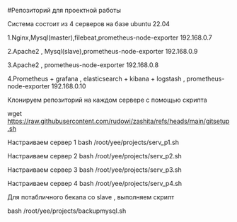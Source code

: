 #Репозиторий для проектной работы

Система состоит из 4 серверов на базе ubuntu 22.04

1.Nginx,Mysql(master),filebeat,prometheus-node-exporter 192.168.0.7

2.Apache2 , Mysql(slave),prometheus-node-exporter 192.168.0.9

3.Apache2 , prometheus-node-exporter 192.168.0.8

4.Prometheus + grafana , elasticsearch + kibana + logstash , prometheus-node-exporter 192.168.0.10

Клонируем репозиторий на каждом сервере с помощью скрипта 

wget https://raw.githubusercontent.com/rudowi/zashita/refs/heads/main/gitsetup.sh

Настраиваем сервер 1 
bash /root/yee/projects/serv_p1.sh

Настраиваем сервер 2 
bash /root/yee/projects/serv_p2.sh

Настраиваем сервер 3
bash /root/yee/projects/serv_p3.sh

Настраиваем сервер 4
bash /root/yee/projects/serv_p4.sh


Для потабличного бекапа со slave , выполняем скрипт

bash /root/yee/projects/backupmysql.sh


